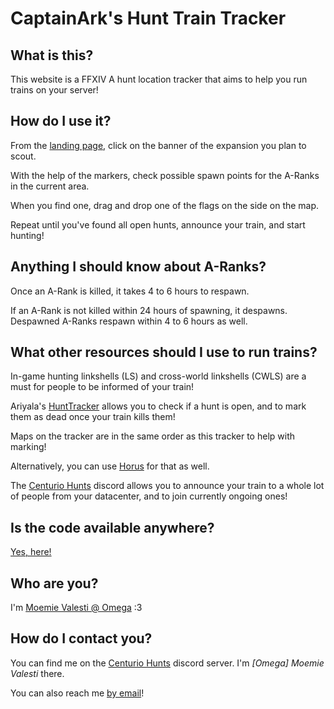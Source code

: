 # CaptainArk's Hunt Train Tracker

## What is this?

This website is a FFXIV A hunt location tracker that aims to help you run trains on your server!

## How do I use it?

From the [landing page](https://xivhunt.captainark.net), click on the banner of the expansion you plan to scout.

With the help of the markers, check possible spawn points for the A-Ranks in the current area.

When you find one, drag and drop one of the flags on the side on the map.

Repeat until you've found all open hunts, announce your train, and start hunting!

## Anything I should know about A-Ranks?

Once an A-Rank is killed, it takes 4 to 6 hours to respawn.

If an A-Rank is not killed within 24 hours of spawning, it despawns. Despawned A-Ranks respawn within 4 to 6 hours as well.

## What other resources should I use to run trains?

In-game hunting linkshells (LS) and cross-world linkshells (CWLS) are a must for people to be informed of your train!

Ariyala's [HuntTracker](http://ffxiv.ariyala.com/HuntTracker/) allows you to check if a hunt is open, and to mark them as dead once your train kills them!

Maps on the tracker are in the same order as this tracker to help with marking!

Alternatively, you can use [Horus](https://horus-hunts.net/) for that as well.

The [Centurio Hunts](https://discord.gg/dZTgnpv) discord allows you to announce your train to a whole lot of people from your datacenter, and to join currently ongoing ones!

## Is the code available anywhere?

[Yes, here!](https://git.captainark.net/captainark/xivhunt)

## Who are you?

I'm [Moemie Valesti @ Omega](https://eu.finalfantasyxiv.com/lodestone/character/18235634/) :3

## How do I contact you?

You can find me on the [Centurio Hunts](https://discord.gg/dZTgnpv) discord server. I'm *[Omega] Moemie Valesti* there.

You can also reach me [by email](mailto:contact@captainark.net)!
